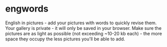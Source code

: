 # engwords
English in pictures - add your pictures with words to quickly revise them. Your gallery is private - it will only be saved in your browser. Make sure the pictures are as light as possible (not exceeding ~10-20 kb each) - the more space they occupy the less pictures you'll be able to add.
